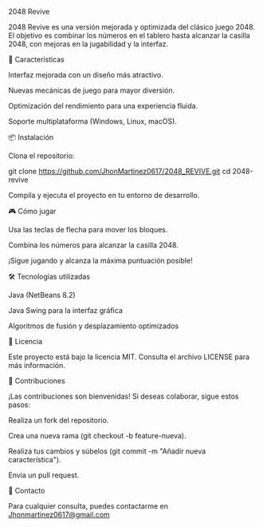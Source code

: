 2048 Revive

2048 Revive es una versión mejorada y optimizada del clásico juego 2048.
El objetivo es combinar los números en el tablero hasta alcanzar la casilla 2048, con mejoras en la jugabilidad y la interfaz.

🚀 Características

Interfaz mejorada con un diseño más atractivo.

Nuevas mecánicas de juego para mayor diversión.

Optimización del rendimiento para una experiencia fluida.

Soporte multiplataforma (Windows, Linux, macOS).

📦 Instalación

Clona el repositorio:

git clone https://github.com/JhonMartinez0617/2048_REVIVE.git
cd 2048-revive

Compila y ejecuta el proyecto en tu entorno de desarrollo.

🎮 Cómo jugar

Usa las teclas de flecha para mover los bloques.

Combina los números para alcanzar la casilla 2048.

¡Sigue jugando y alcanza la máxima puntuación posible!

🛠️ Tecnologías utilizadas

Java (NetBeans 8.2)

Java Swing para la interfaz gráfica

Algoritmos de fusión y desplazamiento optimizados

📜 Licencia

Este proyecto está bajo la licencia MIT. Consulta el archivo LICENSE para más información.

📩 Contribuciones

¡Las contribuciones son bienvenidas! Si deseas colaborar, sigue estos pasos:

Realiza un fork del repositorio.

Crea una nueva rama (git checkout -b feature-nueva).

Realiza tus cambios y súbelos (git commit -m "Añadir nueva característica").

Envía un pull request.

📧 Contacto

Para cualquier consulta, puedes contactarme en Jhonmartinez0617@gmail.com

